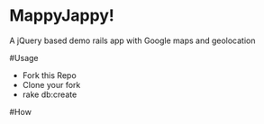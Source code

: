 MappyJappy!
===============


A jQuery based demo rails app with Google maps and geolocation


#Usage
* Fork this Repo
* Clone your fork
* rake db:create

#How

